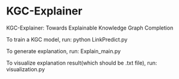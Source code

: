 # KGC-Explainer
KGC-Explainer: Towards Explainable Knowledge Graph Completion

To train a KGC model, run:
python LinkPredict.py

To generate explanation, run:
Explain_main.py

To visualize explanation result(which should be .txt file), run:
visualization.py
